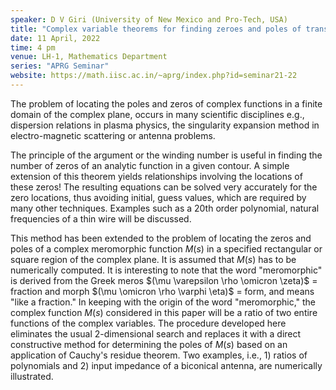 ```yaml
---
speaker: D V Giri (University of New Mexico and Pro-Tech, USA)
title: "Complex variable theorems for finding zeroes and poles of transcendental functions"
date: 11 April, 2022
time: 4 pm
venue: LH-1, Mathematics Department
series: "APRG Seminar"
website: https://math.iisc.ac.in/~aprg/index.php?id=seminar21-22
---
```


The problem of locating the poles and zeros of complex functions in a finite
domain of the complex plane, occurs in many scientific disciplines e.g., dispersion
relations in plasma physics, the singularity expansion method in electro-magnetic scattering
or antenna problems.

The principle of the argument or the winding number is useful in finding the number of zeros
of an analytic function in a given contour. A simple extension of this theorem yields
relationships involving the locations of these zeros! The resulting equations can be solved
very accurately for the zero locations, thus avoiding initial, guess values, which are required
by many other techniques. Examples such as a 20th order polynomial, natural frequencies of a
thin wire will be discussed.

This method has been extended to the problem of locating the zeros and poles of a complex
meromorphic function $M(s)$ in a specified rectangular or square region of the complex plane.
It is assumed that $M(s)$ has to be numerically computed. It is interesting to note that
the word "meromorphic" is derived from the Greek meros $(\mu \varepsilon \rho \omicron \zeta)$
= fraction and morph $(\mu \omicron \rho \varphi \eta)$ = form, and means "like a fraction."
In keeping with the origin of the word "meromorphic," the complex function $M(s)$ considered
in this paper will be a ratio of two entire functions of the complex variables. The procedure
developed here eliminates the usual 2-dimensional search and replaces it with a direct constructive
method for determining the poles of $M(s)$ based on an application of Cauchy's residue theorem.
Two examples, i.e., 1) ratios of polynomials and 2) input impedance of a biconical antenna,
are numerically illustrated.
